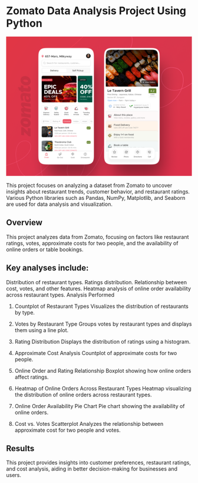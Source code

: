 # Zomato Data Analysis Project Using Python

![](https://github.com/dainik-ui/Zomato_python/blob/main/zomato-app.png)

This project focuses on analyzing a dataset from Zomato to uncover insights about restaurant trends, customer behavior, and restaurant ratings. Various Python libraries such as Pandas, NumPy, Matplotlib, and Seaborn are used for data analysis and visualization.

## Overview

This project analyzes data from Zomato, focusing on factors like restaurant ratings, votes, approximate costs for two people, and the availability of online orders or table bookings.

## Key analyses include:
Distribution of restaurant types.
Ratings distribution.
Relationship between cost, votes, and other features.
Heatmap analysis of online order availability across restaurant types.
Analysis Performed
1. Countplot of Restaurant Types
Visualizes the distribution of restaurants by type.

2. Votes by Restaurant Type
Groups votes by restaurant types and displays them using a line plot.

3. Rating Distribution
Displays the distribution of ratings using a histogram.

4. Approximate Cost Analysis
Countplot of approximate costs for two people.

5. Online Order and Rating Relationship
Boxplot showing how online orders affect ratings.

6. Heatmap of Online Orders Across Restaurant Types
Heatmap visualizing the distribution of online orders across restaurant types.

7. Online Order Availability Pie Chart
Pie chart showing the availability of online orders.

8. Cost vs. Votes Scatterplot
Analyzes the relationship between approximate cost for two people and votes.

## Results

This project provides insights into customer preferences, restaurant ratings, and cost analysis, aiding in better decision-making for businesses and users.

